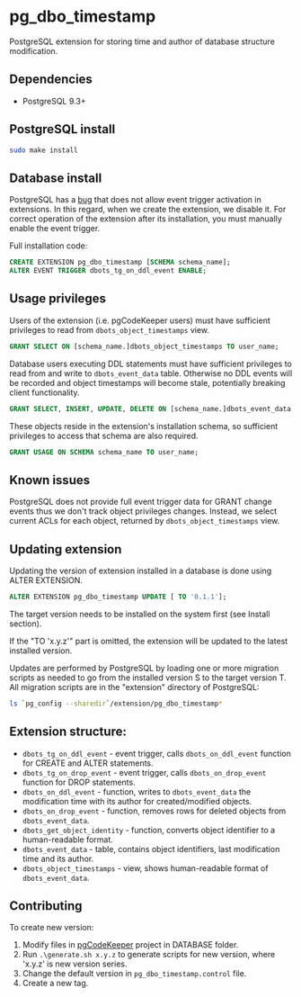 pg_dbo_timestamp
==================

PostgreSQL extension for storing time and author of database structure modification.

Dependencies
------------

 * PostgreSQL 9.3+

PostgreSQL install
-------

```sh
sudo make install
```

Database install
---------------

PostgreSQL has a [bug](https://www.postgresql.org/message-id/20170913075559.25630.41587@wrigleys.postgresql.org) that does not allow event trigger activation in extensions. In this regard, when we create the extension, we disable it. For correct operation of the extension after its installation, you must manually enable the event trigger. 

Full installation code:

```sql
CREATE EXTENSION pg_dbo_timestamp [SCHEMA schema_name];
ALTER EVENT TRIGGER dbots_tg_on_ddl_event ENABLE;
```

Usage privileges
---------------

Users of the extension (i.e. pgCodeKeeper users) must have sufficient privileges to read from `dbots_object_timestamps` view.

```sql
GRANT SELECT ON [schema_name.]dbots_object_timestamps TO user_name;
```

Database users executing DDL statements must have sufficient privileges to read from and write to `dbots_event_data` table. Otherwise no DDL events will be recorded and object timestamps will become stale, potentially breaking client functionality.


```sql
GRANT SELECT, INSERT, UPDATE, DELETE ON [schema_name.]dbots_event_data TO user_name;
```

These objects reside in the extension's installation schema, so sufficient privileges to access that schema are also required.

```sql
GRANT USAGE ON SCHEMA schema_name TO user_name;
```

Known issues
----------------

PostgreSQL does not provide full event trigger data for GRANT change events thus we don't track object privileges changes. Instead, we select current ACLs for each object, returned by `dbots_object_timestamps` view.

Updating extension
----------------

Updating the version of extension installed in a database
is done using ALTER EXTENSION.

```sql
ALTER EXTENSION pg_dbo_timestamp UPDATE [ TO '0.1.1'];
```

The target version needs to be installed on the system first
(see Install section).

If the "TO 'x.y.z'" part is omitted, the extension will be updated to the
latest installed version.

Updates are performed by PostgreSQL by loading one or more migration scripts
as needed to go from the installed version S to the target version T.
All migration scripts are in the "extension" directory of PostgreSQL:

```sh
ls `pg_config --sharedir`/extension/pg_dbo_timestamp*
```

Extension structure:
----------------

- `dbots_tg_on_ddl_event` - event trigger, calls `dbots_on_ddl_event` function for CREATE and ALTER statements.
- `dbots_tg_on_drop_event` - event trigger, calls `dbots_on_drop_event` function for DROP statements.
- `dbots_on_ddl_event` - function, writes to `dbots_event_data` the modification time with its author for created/modified objects.
- `dbots_on_drop_event` - function, removes rows for deleted objects from `dbots_event_data`.
- `dbots_get_object_identity` - function, converts object identifier to a human-readable format.
- `dbots_event_data` - table, contains object identifiers, last modification time and its author.
- `dbots_object_timestamps` - view, shows human-readable format of `dbots_event_data`.

Contributing
----------------

To create new version:
1. Modify files in [pgCodeKeeper](https://github.com/pgcodekeeper/pgcodekeeper) project in DATABASE folder.
2. Run `.\generate.sh x.y.z` to generate scripts for new version, where 'x.y.z' is new version series.
3. Change the default version in `pg_dbo_timestamp.control` file.
4. Create a new tag.
